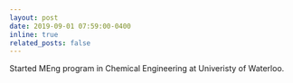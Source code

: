```yaml
---
layout: post
date: 2019-09-01 07:59:00-0400
inline: true
related_posts: false
---
```


Started MEng program in Chemical Engineering at Univeristy of Waterloo.
